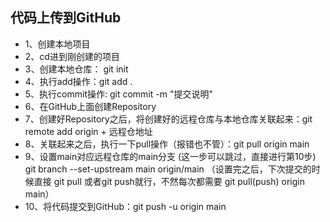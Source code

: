 ## 代码上传到GitHub

* 1、创建本地项目
* 2、cd进到刚创建的项目
* 3、创建本地仓库： git init
* 4、执行add操作：git add .
* 5、执行commit操作: git commit -m "提交说明"
* 6、在GitHub上面创建Repository
* 7、创建好Repository之后，将创建好的远程仓库与本地仓库关联起来：git remote add origin + 远程仓地址
* 8、关联起来之后，执行一下pull操作（报错也不管）：git pull origin main
* 9、设置main对应远程仓库的main分支 (这一步可以跳过，直接进行第10步)
git branch --set-upstream main origin/main
（设置完之后，下次提交的时候直接 git pull 或者git push就行，不然每次都需要 git pull(push) origin main）
* 10、将代码提交到GitHub：git push -u origin main

